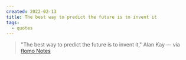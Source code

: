 ```yaml
---
created: 2022-02-13
title: The best way to predict the future is to invent it
tags:
  - quotes
---
```


> "The best way to predict the future is to invent it," Alan Kay  — via [flomo Notes](https://flomoapp.com/)
